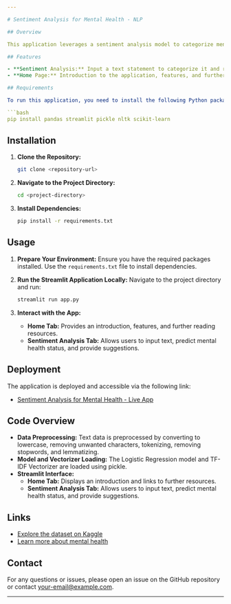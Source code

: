 ```yaml
---

# Sentiment Analysis for Mental Health - NLP

## Overview

This application leverages a sentiment analysis model to categorize mental health statements and provide tailored suggestions based on textual input. The model is trained using a comprehensive dataset to identify various mental health statuses and offer appropriate recommendations.

## Features

- **Sentiment Analysis:** Input a text statement to categorize it and receive a personalized suggestion based on the predicted mental health status.
- **Home Page:** Introduction to the application, features, and further reading resources.

## Requirements

To run this application, you need to install the following Python packages. You can install them using pip:

```bash
pip install pandas streamlit pickle nltk scikit-learn
```

## Installation

1. **Clone the Repository:**

   ```bash
   git clone <repository-url>
   ```

2. **Navigate to the Project Directory:**

   ```bash
   cd <project-directory>
   ```

3. **Install Dependencies:**

   ```bash
   pip install -r requirements.txt
   ```

## Usage

1. **Prepare Your Environment:**
   Ensure you have the required packages installed. Use the `requirements.txt` file to install dependencies.

2. **Run the Streamlit Application Locally:**
   Navigate to the project directory and run:

   ```bash
   streamlit run app.py
   ```

3. **Interact with the App:**
   - **Home Tab:** Provides an introduction, features, and further reading resources.
   - **Sentiment Analysis Tab:** Allows users to input text, predict mental health status, and provide suggestions.

## Deployment

The application is deployed and accessible via the following link:

- [Sentiment Analysis for Mental Health - Live App](https://sentiment-analysis-for-mental-health-1.onrender.com/)

## Code Overview

- **Data Preprocessing:** Text data is preprocessed by converting to lowercase, removing unwanted characters, tokenizing, removing stopwords, and lemmatizing.
- **Model and Vectorizer Loading:** The Logistic Regression model and TF-IDF Vectorizer are loaded using pickle.
- **Streamlit Interface:**
  - **Home Tab:** Displays an introduction and links to further resources.
  - **Sentiment Analysis Tab:** Allows users to input text, predict mental health status, and provide suggestions.

## Links

- [Explore the dataset on Kaggle](https://www.kaggle.com/datasets/suchintikasarkar/sentiment-analysis-for-mental-health/data)
- [Learn more about mental health](https://www.medicalnewstoday.com/articles/154543#types-of-disorders)

## Contact

For any questions or issues, please open an issue on the GitHub repository or contact [your-email@example.com](mailto:your-email@example.com).

---
```

